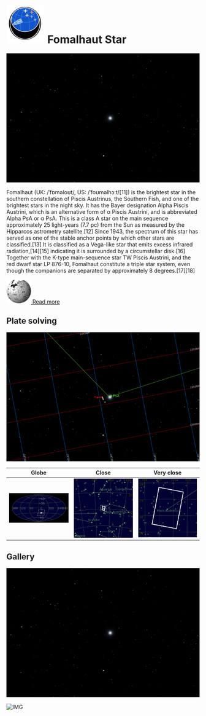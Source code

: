 # ![](..//Imaging//Common/pyl-tiny.png) Fomalhaut Star
![](..//Imaging//HD/Fomalhaut_Star+00+co.jpg)

Fomalhaut (UK: /ˈfɒməloʊt/, US: /ˈfoʊməlhɔːt/[11]) is the brightest star in the southern constellation of Piscis Austrinus, the Southern Fish, and one of the brightest stars in the night sky. It has the Bayer designation Alpha Piscis Austrini, which is an alternative form of α Piscis Austrini, and is abbreviated Alpha PsA or α PsA. This is a class A star on the main sequence approximately 25 light-years (7.7 pc) from the Sun as measured by the Hipparcos astrometry satellite.[12] Since 1943, the spectrum of this star has served as one of the stable anchor points by which other stars are classified.[13]  It is classified as a Vega-like star that emits excess infrared radiation,[14][15] indicating it is surrounded by a circumstellar disk.[16] Together with the K-type main-sequence star TW Piscis Austrini, and the red dwarf star LP 876-10, Fomalhaut constitute a triple star system, even though the companions are separated by approximately 8 degrees.[17][18]

[![](..//Imaging//Common/Wikipedia.png) Read more](https://en.wikipedia.org/wiki/Fomalhaut)
## Plate solving 


![IMG](..//Imaging//HD/Fomalhaut_Star_Annotated.jpg)


| Globe | Close | Very close |
| ----- | ----- | ----- |
|![IMG](..//Imaging//HD/Fomalhaut_Star_Globe.jpg) |![IMG](..//Imaging//HD/Fomalhaut_Star_Close.jpg) |![IMG](..//Imaging//HD/Fomalhaut_Star_Closer.jpg) |

## Gallery
![IMG](..//Imaging//HD/Fomalhaut_Star+00+co.jpg) 

![IMG](..//Imaging//HD/Fomalhaut_Star+01+co.jpg) 


